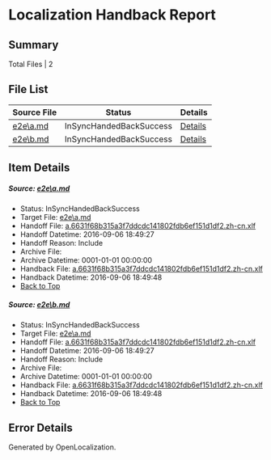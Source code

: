 # <a name='report-top'></a> Localization Handback Report

## Summary
 Total Files | 2

## File List
 Source File | Status | Details 
 ----------- | ------ | ------- 
 [e2e\a.md](https://github.com/OpenLocalizationTestOrg/ol-test0/blob/53aac2aaa38f440b4e6ec596113e7f4c6cdf7a31/e2e/a.md) | InSyncHandedBackSuccess | [Details](#686acfaafe853383a208e072b661b68e8d3c05ea1)
 [e2e\b.md](https://github.com/OpenLocalizationTestOrg/ol-test0/blob/53aac2aaa38f440b4e6ec596113e7f4c6cdf7a31/e2e/b.md) | InSyncHandedBackSuccess | [Details](#686acfaafe853383a208e072b661b68e8d3c05ea2)

## Item Details
##### <a name='686acfaafe853383a208e072b661b68e8d3c05ea1'></a> Source: [e2e\a.md](https://github.com/OpenLocalizationTestOrg/ol-test0/blob/53aac2aaa38f440b4e6ec596113e7f4c6cdf7a31/e2e/a.md)
* Status: InSyncHandedBackSuccess
* Target File: [e2e\a.md](https://github.com/OpenLocalizationTestOrg/ol-test0-zhcn/blob/56f79c31f43e6c1ba68c4a0eaede7c89a4bd2f2e/e2e/a.md)
* Handoff File: [a.6631f68b315a3f7ddcdc141802fdb6ef151d1df2.zh-cn.xlf](https://github.com/OpenLocalizationTestOrg/ol-test0-handoff/blob/20d6f57a34b2a917d93184e38a7a96d43e6b5d08/ol-handoff/OpenLocalizationTestOrg/ol-test0-zhcn/ci/ht/a.6631f68b315a3f7ddcdc141802fdb6ef151d1df2.zh-cn.xlf)
* Handoff Datetime: 2016-09-06 18:49:27
* Handoff Reason: Include
* Archive File: 
* Archive Datetime: 0001-01-01 00:00:00
* Handback File: [a.6631f68b315a3f7ddcdc141802fdb6ef151d1df2.zh-cn.xlf](https://github.com/OpenLocalizationTestOrg/ol-test0-handback/blob/936ba54cc60dffafae03e1463ee5165d7ebc7c2a/ol-handback/OpenLocalizationTestOrg/ol-test0-zhcn/ci/ht/a.6631f68b315a3f7ddcdc141802fdb6ef151d1df2.zh-cn.xlf)
* Handback Datetime: 2016-09-06 18:49:48
* [Back to Top](#report-top)

##### <a name='686acfaafe853383a208e072b661b68e8d3c05ea2'></a> Source: [e2e\b.md](https://github.com/OpenLocalizationTestOrg/ol-test0/blob/53aac2aaa38f440b4e6ec596113e7f4c6cdf7a31/e2e/b.md)
* Status: InSyncHandedBackSuccess
* Target File: [e2e\a.md](https://github.com/OpenLocalizationTestOrg/ol-test0-zhcn/blob/56f79c31f43e6c1ba68c4a0eaede7c89a4bd2f2e/e2e/a.md)
* Handoff File: [a.6631f68b315a3f7ddcdc141802fdb6ef151d1df2.zh-cn.xlf](https://github.com/OpenLocalizationTestOrg/ol-test0-handoff/blob/20d6f57a34b2a917d93184e38a7a96d43e6b5d08/ol-handoff/OpenLocalizationTestOrg/ol-test0-zhcn/ci/ht/a.6631f68b315a3f7ddcdc141802fdb6ef151d1df2.zh-cn.xlf)
* Handoff Datetime: 2016-09-06 18:49:27
* Handoff Reason: Include
* Archive File: 
* Archive Datetime: 0001-01-01 00:00:00
* Handback File: [a.6631f68b315a3f7ddcdc141802fdb6ef151d1df2.zh-cn.xlf](https://github.com/OpenLocalizationTestOrg/ol-test0-handback/blob/936ba54cc60dffafae03e1463ee5165d7ebc7c2a/ol-handback/OpenLocalizationTestOrg/ol-test0-zhcn/ci/ht/a.6631f68b315a3f7ddcdc141802fdb6ef151d1df2.zh-cn.xlf)
* Handback Datetime: 2016-09-06 18:49:48
* [Back to Top](#report-top)


## Error Details

Generated by OpenLocalization.
